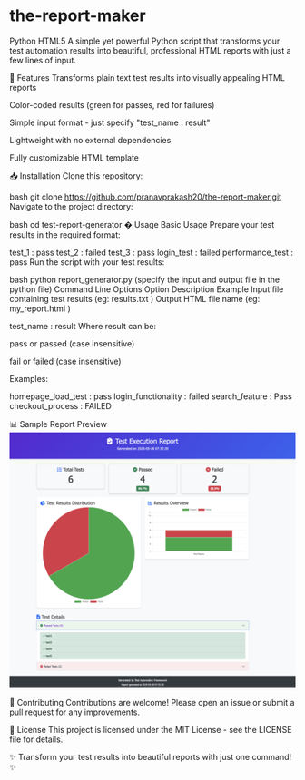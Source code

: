 # the-report-maker
Python
HTML5
A simple yet powerful Python script that transforms your test automation results into beautiful, professional HTML reports with just a few lines of input.

🌟 Features
Transforms plain text test results into visually appealing HTML reports

Color-coded results (green for passes, red for failures)

Simple input format - just specify "test_name : result"

Lightweight with no external dependencies

Fully customizable HTML template

📥 Installation
Clone this repository:

bash
git clone https://github.com/pranavprakash20/the-report-maker.git
Navigate to the project directory:

bash
cd test-report-generator
� Usage
Basic Usage
Prepare your test results in the required format:

test_1 : pass
test_2 : failed
test_3 : pass
login_test : failed
performance_test : pass
Run the script with your test results:

bash
python report_generator.py (specify the input and output file in the python file)
Command Line Options
Option	Description	Example
	Input file containing test results	(eg: results.txt )
	Output HTML file name	(eg: my_report.html )


test_name : result
Where result can be:

pass or passed (case insensitive)

fail or failed (case insensitive)

Examples:

homepage_load_test : pass
login_functionality : failed
search_feature : Pass
checkout_process : FAILED

📊 Sample Report Preview
![alt text](https://github.com/pranavprakash20/the-report-maker/blob/main/sample_report.jpg?raw=true)


🤝 Contributing
Contributions are welcome! Please open an issue or submit a pull request for any improvements.

📜 License
This project is licensed under the MIT License - see the LICENSE file for details.

✨ Transform your test results into beautiful reports with just one command! ✨
